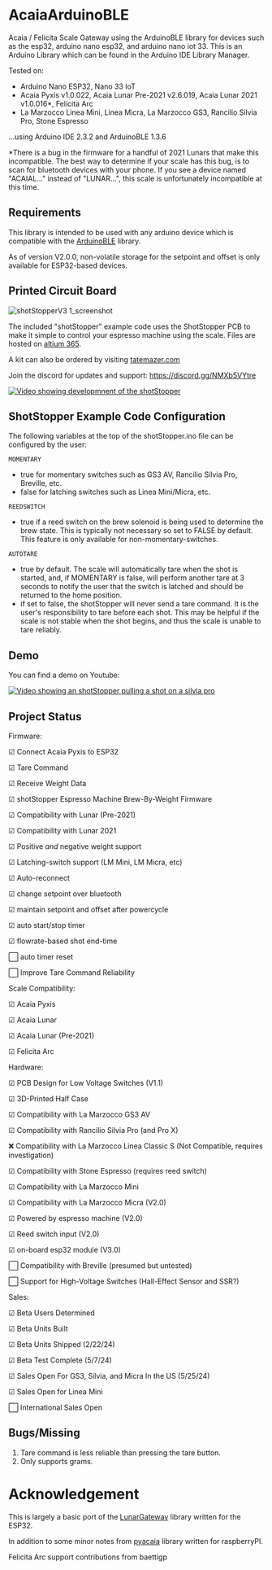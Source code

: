 # AcaiaArduinoBLE
Acaia / Felicita Scale Gateway using the ArduinoBLE library for devices such as the esp32, arduino nano esp32, and arduino nano iot 33.
This is an Arduino Library which can be found in the Arduino IDE Library Manager.

Tested on:
* Arduino Nano ESP32, Nano 33 IoT
* Acaia Pyxis v1.0.022, Acaia Lunar Pre-2021 v2.6.019, Acaia Lunar 2021 v1.0.016*, Felicita Arc
* La Marzocco Linea Mini, Linea Micra, La Marzocco GS3, Rancilio Silvia Pro, Stone Espresso

...using Arduino IDE 2.3.2 and ArduinoBLE 1.3.6

*There is a bug in the firmware for a handful of 2021 Lunars that make this incompatible. The best way to determine if your scale has this bug, is to scan for bluetooth devices with your phone. If you see a device named "ACAIAL..." instead of "LUNAR...", this scale is unfortunately incompatible at this time.


## Requirements
This library is intended to be used with any arduino device which is compatible with the [ArduinoBLE](https://www.arduino.cc/reference/en/libraries/arduinoble/) library.

As of version V2.0.0, non-volatile storage for the setpoint and offset is only available for ESP32-based devices.

## Printed Circuit Board
![shotStopperV3 1_screenshot](https://github.com/user-attachments/assets/46a48270-7e02-4032-8dc1-0c996d883b8d)

The included "shotStopper" example code uses the ShotStopper PCB to make it simple to control your espresso machine using the scale. Files are hosted on [altium 365](https://365.altium.com/files/A15F83F1-2418-4843-B2E7-787275773560).

A kit can also be ordered by visiting [tatemazer.com](https://tatemazer.com/store)

Join the discord for updates and support: https://discord.gg/NMXb5VYtre

[![Video showing developmnent of the shotStopper](https://img.youtube.com/vi/434hrQDGtxo/0.jpg)](https://youtu.be/434hrQDGtxo)

## ShotStopper Example Code Configuration

The following variables at the top of the shotStopper.ino file can be configured by the user:

`MOMENTARY`
* true for momentary switches such as GS3 AV, Rancilio Silvia Pro, Breville, etc.
* false for latching switches such as Linea Mini/Micra, etc.

`REEDSWITCH`
* true if a reed switch on the brew solenoid is being used to determine the brew state. This is typically not necessary so set to FALSE by default. This feature is only available for non-momentary-switches.

`AUTOTARE`
* true by default. The scale will automatically tare when the shot is started, and, if MOMENTARY is false, will perform another tare at 3 seconds to notify the user that the switch is latched and should be returned to the home position.
* if set to false, the shotStopper will never send a tare command. It is the user's responsibility to tare before each shot. This may be helpful if the scale is not stable when the shot begins, and thus the scale is unable to tare reliably.

## Demo

You can find a demo on Youtube:

[![Video showing an shotStopper pulling a shot on a silvia pro](https://img.youtube.com/vi/oP3Cmke6daE/0.jpg)](https://www.youtube.com/shorts/oP3Cmke6daE)

## Project Status

Firmware:

☑ Connect Acaia Pyxis to ESP32

☑ Tare Command

☑ Receive Weight Data

☑ shotStopper Espresso Machine Brew-By-Weight Firmware

☑ Compatibility with Lunar (Pre-2021)

☑ Compatibility with Lunar 2021

☑ Positive *and* negative weight support

☑ Latching-switch support (LM Mini, LM Micra, etc)

☑ Auto-reconnect

☑ change setpoint over bluetooth

☑ maintain setpoint and offset after powercycle

☑ auto start/stop timer

☑ flowrate-based shot end-time

⬜ auto timer reset

⬜ Improve Tare Command Reliability



Scale Compatibility:

☑ Acaia Pyxis

☑ Acaia Lunar

☑ Acaia Lunar (Pre-2021)

☑ Felicita Arc


Hardware:

☑ PCB Design for Low Voltage Switches (V1.1)

☑ 3D-Printed Half Case

☑ Compatibility with La Marzocco GS3 AV

☑ Compatibility with Rancilio Silvia Pro (and Pro X)

❌ Compatibility with La Marzocco Linea Classic S (Not Compatible, requires investigation)

☑ Compatibility with Stone Espresso (requires reed switch)

☑ Compatibility with La Marzocco Mini

☑ Compatibility with La Marzocco Micra (V2.0)

☑ Powered by espresso machine (V2.0)

☑ Reed switch input (V2.0)

☑ on-board esp32 module (V3.0)

⬜ Compatibility with Breville (presumed but untested)

⬜ Support for High-Voltage Switches (Hall-Effect Sensor and SSR?)

Sales:

☑ Beta Users Determined

☑ Beta Units Built

☑ Beta Units Shipped (2/22/24)

☑ Beta Test Complete (5/7/24)

☑ Sales Open For GS3, Silvia, and Micra In the US (5/25/24)

☑ Sales Open for Linea Mini

⬜ International Sales Open 

## Bugs/Missing
1. Tare command is less reliable than pressing the tare button.
2. Only supports grams.

# Acknowledgement
This is largely a basic port of the  [LunarGateway](https://github.com/frowin/LunarGateway/) library written for the ESP32.

In addition to some minor notes from [pyacaia](https://github.com/lucapinello/pyacaia) library written for raspberryPI.

Felicita Arc support contributions from baettigp
